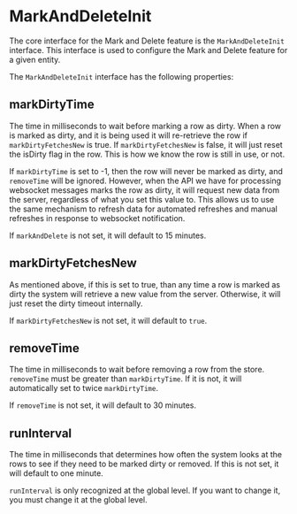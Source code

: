 # MarkAndDeleteInit

The core interface for the Mark and Delete feature is the `MarkAndDeleteInit` interface. This interface is used to configure the Mark and Delete feature for a given entity.

The `MarkAndDeleteInit` interface has the following properties:

## markDirtyTime

The time in milliseconds to wait before marking a row as dirty. When a row is marked as dirty, and it is being used it will re-retrieve the row if `markDirtyFetchesNew` is true. If `markDirtyFetchesNew` is false, it will just reset the isDirty flag in the row. This is how we know the row is still in use, or not.

If `markDirtyTime` is set to -1, then the row will never be marked as dirty, and `removeTime` will be ignored. However, when the API we have for processing websocket messages marks the row as dirty, it will request new data from the server, regardless of what you set this value to. This allows us to use the same mechanism to refresh data for automated refreshes and manual refreshes in response to websocket notification.

If `markAndDelete` is not set, it will default to 15 minutes.

## markDirtyFetchesNew

As mentioned above, if this is set to true, than any time a row is marked as dirty the system will retrieve a new value from the server. Otherwise, it will just reset the dirty timeout internally.

If `markDirtyFetchesNew` is not set, it will default to `true`.

## removeTime

The time in milliseconds to wait before removing a row from the store. `removeTime` must be greater than `markDirtyTime`. If it is not, it will automatically set to twice `markDirtyTime`.

If `removeTime` is not set, it will default to 30 minutes.

## runInterval

The time in milliseconds that determines how often the system looks at the rows to see if they need to be marked dirty or removed. If this is not set, it will default to one minute.

`runInterval` is only recognized at the global level. If you want to change it, you must change it at the global level.

